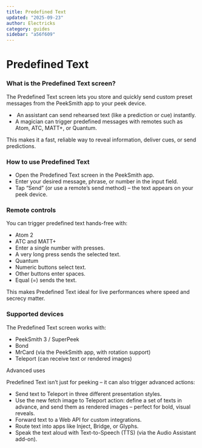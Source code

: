 ```yaml
---
title: Predefined Text
updated: "2025-09-23"
author: Electricks
category: guides
sidebar: "a56f609"
---
```


# Predefined Text

### What is the Predefined Text screen?

 
 
 
 
 The Predefined Text screen lets you store and quickly send custom preset messages from the PeekSmith app to your peek device.

-  An assistant can send rehearsed text (like a prediction or cue) instantly.
- A magician can trigger predefined messages with remotes such as Atom, ATC, MATT+, or Quantum.

This makes it a fast, reliable way to reveal information, deliver cues, or send predictions.

 
 
 
 
 ### How to use Predefined Text

 
 
 
 
 - Open the Predefined Text screen in the PeekSmith app.
- Enter your desired message, phrase, or number in the input field.
- Tap “Send” (or use a remote’s send method) – the text appears on your peek device.

 
 
 
 
 ### Remote controls

 
 
 
 
 You can trigger predefined text hands-free with:

- Atom 2
- ATC and MATT+
- Enter a single number with presses.
- A very long press sends the selected text.
- Quantum
- Numeric buttons select text.
- Other buttons enter spaces.
- Equal (=) sends the text.

This makes Predefined Text ideal for live performances where speed and secrecy matter.

 
 
 
 
 ### Supported devices

 
 
 
 
 The Predefined Text screen works with:

- PeekSmith 3 / SuperPeek
- Bond
- MrCard (via the PeekSmith app, with rotation support)
- Teleport (can receive text or rendered images)

Advanced uses

Predefined Text isn’t just for peeking – it can also trigger advanced actions:

- Send text to Teleport in three different presentation styles.
- Use the new fetch image to Teleport action: define a set of texts in advance, and send them as rendered images – perfect for bold, visual reveals.
- Forward text to a Web API for custom integrations.
- Route text into apps like Inject, Bridge, or Glyphs.
- Speak the text aloud with Text-to-Speech (TTS) (via the Audio Assistant add-on).